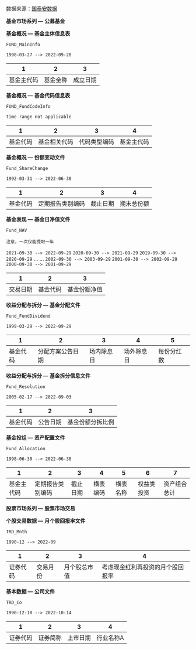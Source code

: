 数据来源：[国泰安数据](https://cn.gtadata.com "国泰安数据库")

**基金市场系列 —** **公募基金**

**基金概况 —** **基金主体信息表**

`FUND_MainInfo`

`1998-03-27 --> 2022-09-28`

| 1          | 2        | 3        |
| ---------- | -------- | -------- |
| 基金主代码 | 基金全称 | 成立日期 |

**基金概况 —** **基金代码信息表**

`FUND_FundCodeInfo`

`time range not applicable`

| 1        | 2            | 3            | 4          |
| -------- | ------------ | ------------ | ---------- |
| 基金代码 | 基金相关代码 | 代码类型编码 | 基金主代码 |

**基金概况 —** **份额变动文件**

`Fund_ShareChange`

`1992-03-31 --> 2022-06-30`

| 1        | 2                | 3        | 4          |
| -------- | ---------------- | -------- | ---------- |
| 基金代码 | 定期报告类别编码 | 截止日期 | 期末总份额 |

**基金表现 —** **基金日净值文件**

`Fund_NAV`

`注意，一次仅能提取一年`

`2021-09-30 --> 2022-09-29`
`2020-09-30 --> 2021-09-29`
`2019-09-30 --> 2020-09-29`
...
...
`2002-09-30 --> 2003-09-29`
`2001-09-30 --> 2002-09-29`
`2000-09-30 --> 2001-09-29`

| 1        | 2        | 3            |
| -------- | -------- | ------------ |
| 交易日期 | 基金代码 | 基金份额净值 |

**收益分配与拆分 —** **基金分配文件**

`Fund_FundDividend`

`1999-03-29 --> 2022-09-29`

| 1        | 2                | 3          | 4          | 5          |
| -------- | ---------------- | ---------- | ---------- | ---------- |
| 基金代码 | 分配方案公告日期 | 场内除息日 | 场外除息日 | 每份分红数 |

**收益分配与拆分 —** **基金拆分信息文件**

`Fund_Resolution`

`2005-02-17 --> 2022-09-03`

| 1        | 2        | 3                |
| -------- | -------- | ---------------- |
| 基金代码 | 公告日期 | 基金份额分拆比例 |

**基金投组 —** **资产配置文件**

`Fund_Allocation`

`1998-06-30 --> 2022-06-30`

| 1          | 2                | 3        | 4        | 5        | 6          | 7            |
| ---------- | ---------------- | -------- | -------- | -------- | ---------- | ------------ |
| 基金主代码 | 定期报告类别编码 | 截止日期 | 横表编码 | 横表名称 | 权益类投资 | 资产组合总计 |


**股票市场系列 —** **股票市场交易**

**个股交易数据 —** **月个股回报率文件**

`TRD_Mnth`

`1990-12 --> 2022-09`

| 1        | 2        | 3                | 4          |
| -------- | -------- | ---------------- | --------- |
| 证券代码 | 交易月份 | 月个股总市值 |    考虑现金红利再投资的月个股回报率       |


**基本数据 —** **公司文件**

`TRD_Co`

`1990-12-10 --> 2022-10-14`

| 1        | 2                | 3        | 4          |
| -------- | ---------------- | -------- | ---------- |
| 证券代码 | 证券简称 | 上市日期 | 行业名称A |


